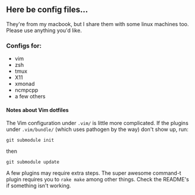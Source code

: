 Here be config files...
-----------------------

They're from my macbook, but I share them with some linux machines too. Please use anything you'd like. 

### Configs for:

* vim
* zsh
* tmux
* X11
* xmonad
* ncmpcpp
* a few others

#### Notes about Vim dotfiles

The Vim configuration under `.vim/` is little more complicated. If the plugins under `.vim/bundle/` (which uses pathogen by the way) don't show up, run:

	git submodule init

then

	git submodule update

A few plugins may require extra steps. The super awesome command-t plugin requires you to `rake make` among other things. Check the README's if something isn't working.

